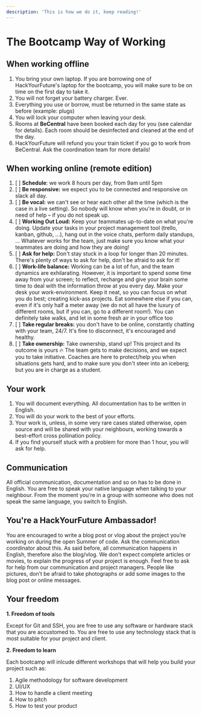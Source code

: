 ```yaml
---
description: 'This is how we do it, keep reading!'
---
```


# The Bootcamp Way of Working

## When working offline

1. You bring your own laptop. If you are borrowing one of HackYourFuture's laptop for the bootcamp, you will make sure to be on time on the first day to take it.
2. You will not forget your battery charger. Ever.
3. Everything you use or borrow, must be returned in the same state as before \(example: plugs\)
4. You will lock your computer when leaving your desk.
5. Rooms at **BeCentral** have been booked each day for you \(see calendar for details\). Each room should be desinfected and cleaned at the end of the day.
6. HackYourFuture will refund you your train ticket if you go to work from BeCentral. Ask the coordination team for more details!

## When working online \(remote edition\)

1. [ ] **Schedule**: we work 8 hours per day, from 9am until 5pm
2. [ ] **Be responsive:** we expect you to be connected and responsive on slack all day.
3. [ ] **Be vocal:** we can't see or hear each other all the time \(which is the case in a live setting\). So nobody will know when you're in doubt, or in need of help – if you do not speak up.
4. [ ] **Working Out Loud:** Keep your teammates up-to-date on what you're doing. Update your tasks in your project management tool \(trello, kanban, github, ...\), hang out in the voice chats, perform daily standups, ... Whatever works for the team, just make sure you know what your teammates are doing and how they are doing!
5. [ ] **Ask for help:** Don't stay stuck in a loop for longer than 20 minutes. There's plenty of ways to ask for help, don't be afraid to ask for it!
6. [ ] **Work-life balance:** Working can be a lot of fun, and the team dynamics are exhilarating. However, it is important to spend some time away from your screen; to reflect, recharge and give your brain some time to deal with the information throw at you every day. Make your desk your work-environment. Keep it neat, so you can focus on what you do best; creating kick-ass projects. Eat somewhere else if you can, even if it's only half a meter away \(we do not all have the luxury of different rooms, but if you can, go to a different room!\). You can definitely take walks, and let in some fresh air in your office too
7. [ ] **Take regular breaks:** you don't have to be online, constantly chatting with your team, 24/7. It's fine to disconnect, it's encouraged and healthy.
8. [ ] **Take ownership:** Take ownership, stand up! This project and its outcome is yours 🔥 The team gets to make decisions, and we expect you to take initiative. Coaches are here to protect/help you when situations gets hard, and to make sure you don't steer into an iceberg; but you are in charge as a student.

## Your work

1. You will document everything. All documentation has to be written in English.
2. You will do your work to the best of your efforts.
3. Your work is, unless, in some very rare cases stated otherwise, open source and will be shared with your neighbours, working towards a best-effort cross pollination policy.
4. If you find yourself stuck with a problem for more than 1 hour, you will ask for help.

## Communication

All official communication, documentation and so on has to be done in English. You are free to speak your native language when talking to your neighbour. From the moment you’re in a group with someone who does not speak the same language, you switch to English.

## You're a HackYourFuture Ambassador!

You are encouraged to write a blog post or vlog about the project you’re working on during the open Summer of code. Ask the communication coordinator about this. As said before, all communication happens in English, therefore also the blog/vlog. We don’t expect complete articles or movies, to explain the progress of your project is enough. Feel free to ask for help from our communication and project managers. People like pictures, don’t be afraid to take photographs or add some images to the blog post or online messages.

## Your freedom

**1. Freedom of tools**

Except for Git and SSH, you are free to use any software or hardware stack that you are accustomed to. You are free to use any technology stack that is most suitable for your project and client.

**2. Freedom to learn**

Each bootcamp will inlcude different workshops that will help you build your project such as:

1. Agile methodology for software development 
2. UI/UX 
3. How to handle a client meeting 
4. How to pitch 
5. How to test your product 



